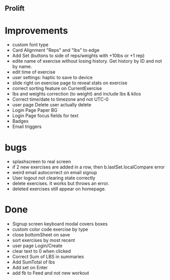 ## Prolift

# Improvements
- custom font type
- Card Alignment "Reps" and "lbs" to edge
- Add Set (buttons to side of reps/weights with +10lbs or +1 rep)
- edite name of exercise without losing history. Get history by ID and not by name.
- edit time of exercise
- user settings: haptic to save to device
- slide right on exercise page to reveal stats on exercise
- correct sorting feature on CurrentExercise
- lbs and weights correction (to weight) and include lbs & kilos
- Correct time/date to timezone and not UTC-0
- user page Delete user actually delete
- Login Page Paper BG
- Login Page focus fields for text
- Badges
- Email triggers


# bugs
- splashscreen to real screen
- if 2 new exercises are added in a row, then b.lastSet.localCompare error
- weird email autocorrect on email signup
- User logout not clearing state correctly
- delete exercises. It works but throws an error.
- deleted exercises still appear on homepage.


# Done
- Signup screen keyboard modal covers boxes
- custom color code exercise by type
- close bottomSheet on save
- sort exercises by most recent
- user page Login/Create
- clear text to 0 when clicked
- Correct Sum of LBS in summaries
- Add SumTotal of lbs
- Add set on Enter
- add fb to Feed and not new workout